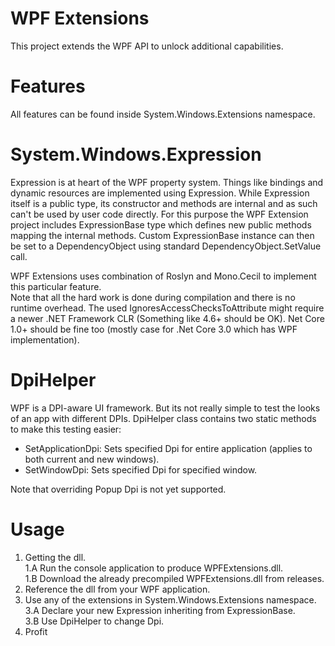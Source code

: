 # WPF Extensions
This project extends the WPF API to unlock additional capabilities.

# Features
All features can be found inside System.Windows.Extensions namespace.

# System.Windows.Expression
Expression is at heart of the WPF property system. Things like bindings and dynamic resources are implemented using Expression. While Expression itself is a public type, its constructor and methods are internal and as such can't be used by user code directly.
For this purpose the WPF Extension project includes ExpressionBase type which defines new public methods mapping the internal methods.
Custom ExpressionBase instance can then be set to a DependencyObject using standard DependencyObject.SetValue call.<br />

WPF Extensions uses combination of Roslyn and Mono.Cecil to implement this particular feature.<br />
Note that all the hard work is done during compilation and there is no runtime overhead.
The used IgnoresAccessChecksToAttribute might require a newer .NET Framework CLR (Something like 4.6+ should be OK). 
Net Core 1.0+ should be fine too (mostly case for .Net Core 3.0 which has WPF implementation).

# DpiHelper
WPF is a DPI-aware UI framework. But its not really simple to test the looks of an app with different DPIs.
DpiHelper class contains two static methods to make this testing easier:<br />
- SetApplicationDpi: Sets specified Dpi for entire application (applies to both current and new windows).<br />
- SetWindowDpi:  Sets specified Dpi for specified window.<br />

Note that overriding Popup Dpi is not yet supported.

# Usage
1. Getting the dll.<br />
1.A Run the console application to produce WPFExtensions.dll.<br />
1.B Download the already precompiled WPFExtensions.dll from releases.<br />
2. Reference the dll from your WPF application.<br />
3. Use any of the extensions in System.Windows.Extensions namespace.<br />
3.A Declare your new Expression inheriting from ExpressionBase.<br />
3.B Use DpiHelper to change Dpi.<br />
4. Profit
